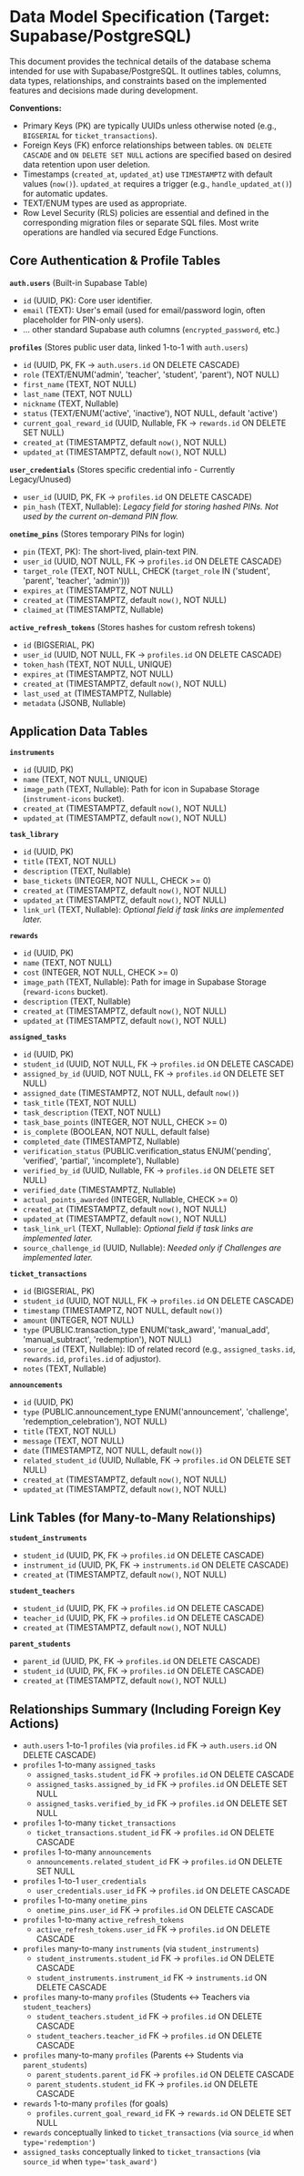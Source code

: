 # Data Model Specification (Target: Supabase/PostgreSQL)

This document provides the technical details of the database schema intended for use with Supabase/PostgreSQL. It outlines tables, columns, data types, relationships, and constraints based on the implemented features and decisions made during development.

**Conventions:**

- Primary Keys (PK) are typically UUIDs unless otherwise noted (e.g., `BIGSERIAL` for `ticket_transactions`).
- Foreign Keys (FK) enforce relationships between tables. `ON DELETE CASCADE` and `ON DELETE SET NULL` actions are specified based on desired data retention upon user deletion.
- Timestamps (`created_at`, `updated_at`) use `TIMESTAMPTZ` with default values (`now()`). `updated_at` requires a trigger (e.g., `handle_updated_at()`) for automatic updates.
- TEXT/ENUM types are used as appropriate.
- Row Level Security (RLS) policies are essential and defined in the corresponding migration files or separate SQL files. Most write operations are handled via secured Edge Functions.

## Core Authentication & Profile Tables

**`auth.users`** (Built-in Supabase Table)

- `id` (UUID, PK): Core user identifier.
- `email` (TEXT): User's email (used for email/password login, often placeholder for PIN-only users).
- ... other standard Supabase auth columns (`encrypted_password`, etc.)

**`profiles`** (Stores public user data, linked 1-to-1 with `auth.users`)

- `id` (UUID, PK, FK -> `auth.users.id` ON DELETE CASCADE)
- `role` (TEXT/ENUM('admin', 'teacher', 'student', 'parent'), NOT NULL)
- `first_name` (TEXT, NOT NULL)
- `last_name` (TEXT, NOT NULL)
- `nickname` (TEXT, Nullable)
- `status` (TEXT/ENUM('active', 'inactive'), NOT NULL, default 'active')
- `current_goal_reward_id` (UUID, Nullable, FK -> `rewards.id` ON DELETE SET NULL)
- `created_at` (TIMESTAMPTZ, default `now()`, NOT NULL)
- `updated_at` (TIMESTAMPTZ, default `now()`, NOT NULL)

**`user_credentials`** (Stores specific credential info - Currently Legacy/Unused)

- `user_id` (UUID, PK, FK -> `profiles.id` ON DELETE CASCADE)
- `pin_hash` (TEXT, Nullable): _Legacy field for storing hashed PINs. Not used by the current on-demand PIN flow._

**`onetime_pins`** (Stores temporary PINs for login)

- `pin` (TEXT, PK): The short-lived, plain-text PIN.
- `user_id` (UUID, NOT NULL, FK -> `profiles.id` ON DELETE CASCADE)
- `target_role` (TEXT, NOT NULL, CHECK (`target_role` IN ('student', 'parent', 'teacher', 'admin')))
- `expires_at` (TIMESTAMPTZ, NOT NULL)
- `created_at` (TIMESTAMPTZ, default `now()`, NOT NULL)
- `claimed_at` (TIMESTAMPTZ, Nullable)

**`active_refresh_tokens`** (Stores hashes for custom refresh tokens)

- `id` (BIGSERIAL, PK)
- `user_id` (UUID, NOT NULL, FK -> `profiles.id` ON DELETE CASCADE)
- `token_hash` (TEXT, NOT NULL, UNIQUE)
- `expires_at` (TIMESTAMPTZ, NOT NULL)
- `created_at` (TIMESTAMPTZ, default `now()`, NOT NULL)
- `last_used_at` (TIMESTAMPTZ, Nullable)
- `metadata` (JSONB, Nullable)

## Application Data Tables

**`instruments`**

- `id` (UUID, PK)
- `name` (TEXT, NOT NULL, UNIQUE)
- `image_path` (TEXT, Nullable): Path for icon in Supabase Storage (`instrument-icons` bucket).
- `created_at` (TIMESTAMPTZ, default `now()`, NOT NULL)
- `updated_at` (TIMESTAMPTZ, default `now()`, NOT NULL)

**`task_library`**

- `id` (UUID, PK)
- `title` (TEXT, NOT NULL)
- `description` (TEXT, Nullable)
- `base_tickets` (INTEGER, NOT NULL, CHECK >= 0)
- `created_at` (TIMESTAMPTZ, default `now()`, NOT NULL)
- `updated_at` (TIMESTAMPTZ, default `now()`, NOT NULL)
- `link_url` (TEXT, Nullable): _Optional field if task links are implemented later._

**`rewards`**

- `id` (UUID, PK)
- `name` (TEXT, NOT NULL)
- `cost` (INTEGER, NOT NULL, CHECK >= 0)
- `image_path` (TEXT, Nullable): Path for image in Supabase Storage (`reward-icons` bucket).
- `description` (TEXT, Nullable)
- `created_at` (TIMESTAMPTZ, default `now()`, NOT NULL)
- `updated_at` (TIMESTAMPTZ, default `now()`, NOT NULL)

**`assigned_tasks`**

- `id` (UUID, PK)
- `student_id` (UUID, NOT NULL, FK -> `profiles.id` ON DELETE CASCADE)
- `assigned_by_id` (UUID, NOT NULL, FK -> `profiles.id` ON DELETE SET NULL)
- `assigned_date` (TIMESTAMPTZ, NOT NULL, default `now()`)
- `task_title` (TEXT, NOT NULL)
- `task_description` (TEXT, NOT NULL)
- `task_base_points` (INTEGER, NOT NULL, CHECK >= 0)
- `is_complete` (BOOLEAN, NOT NULL, default false)
- `completed_date` (TIMESTAMPTZ, Nullable)
- `verification_status` (PUBLIC.verification_status ENUM('pending', 'verified', 'partial', 'incomplete'), Nullable)
- `verified_by_id` (UUID, Nullable, FK -> `profiles.id` ON DELETE SET NULL)
- `verified_date` (TIMESTAMPTZ, Nullable)
- `actual_points_awarded` (INTEGER, Nullable, CHECK >= 0)
- `created_at` (TIMESTAMPTZ, default `now()`, NOT NULL)
- `updated_at` (TIMESTAMPTZ, default `now()`, NOT NULL)
- `task_link_url` (TEXT, Nullable): _Optional field if task links are implemented later._
- `source_challenge_id` (UUID, Nullable): _Needed only if Challenges are implemented later._

**`ticket_transactions`**

- `id` (BIGSERIAL, PK)
- `student_id` (UUID, NOT NULL, FK -> `profiles.id` ON DELETE CASCADE)
- `timestamp` (TIMESTAMPTZ, NOT NULL, default `now()`)
- `amount` (INTEGER, NOT NULL)
- `type` (PUBLIC.transaction_type ENUM('task_award', 'manual_add', 'manual_subtract', 'redemption'), NOT NULL)
- `source_id` (TEXT, Nullable): ID of related record (e.g., `assigned_tasks.id`, `rewards.id`, `profiles.id` of adjustor).
- `notes` (TEXT, Nullable)

**`announcements`**

- `id` (UUID, PK)
- `type` (PUBLIC.announcement_type ENUM('announcement', 'challenge', 'redemption_celebration'), NOT NULL)
- `title` (TEXT, NOT NULL)
- `message` (TEXT, NOT NULL)
- `date` (TIMESTAMPTZ, NOT NULL, default `now()`)
- `related_student_id` (UUID, Nullable, FK -> `profiles.id` ON DELETE SET NULL)
- `created_at` (TIMESTAMPTZ, default `now()`, NOT NULL)
- `updated_at` (TIMESTAMPTZ, default `now()`, NOT NULL)

## Link Tables (for Many-to-Many Relationships)

**`student_instruments`**

- `student_id` (UUID, PK, FK -> `profiles.id` ON DELETE CASCADE)
- `instrument_id` (UUID, PK, FK -> `instruments.id` ON DELETE CASCADE)
- `created_at` (TIMESTAMPTZ, default `now()`, NOT NULL)

**`student_teachers`**

- `student_id` (UUID, PK, FK -> `profiles.id` ON DELETE CASCADE)
- `teacher_id` (UUID, PK, FK -> `profiles.id` ON DELETE CASCADE)
- `created_at` (TIMESTAMPTZ, default `now()`, NOT NULL)

**`parent_students`**

- `parent_id` (UUID, PK, FK -> `profiles.id` ON DELETE CASCADE)
- `student_id` (UUID, PK, FK -> `profiles.id` ON DELETE CASCADE)
- `created_at` (TIMESTAMPTZ, default `now()`, NOT NULL)

## Relationships Summary (Including Foreign Key Actions)

- `auth.users` 1-to-1 `profiles` (via `profiles.id` FK -> `auth.users.id` ON DELETE CASCADE)
- `profiles` 1-to-many `assigned_tasks`
    - `assigned_tasks.student_id` FK -> `profiles.id` ON DELETE CASCADE
    - `assigned_tasks.assigned_by_id` FK -> `profiles.id` ON DELETE SET NULL
    - `assigned_tasks.verified_by_id` FK -> `profiles.id` ON DELETE SET NULL
- `profiles` 1-to-many `ticket_transactions`
    - `ticket_transactions.student_id` FK -> `profiles.id` ON DELETE CASCADE
- `profiles` 1-to-many `announcements`
    - `announcements.related_student_id` FK -> `profiles.id` ON DELETE SET NULL
- `profiles` 1-to-1 `user_credentials`
    - `user_credentials.user_id` FK -> `profiles.id` ON DELETE CASCADE
- `profiles` 1-to-many `onetime_pins`
    - `onetime_pins.user_id` FK -> `profiles.id` ON DELETE CASCADE
- `profiles` 1-to-many `active_refresh_tokens`
    - `active_refresh_tokens.user_id` FK -> `profiles.id` ON DELETE CASCADE
- `profiles` many-to-many `instruments` (via `student_instruments`)
    - `student_instruments.student_id` FK -> `profiles.id` ON DELETE CASCADE
    - `student_instruments.instrument_id` FK -> `instruments.id` ON DELETE CASCADE
- `profiles` many-to-many `profiles` (Students <-> Teachers via `student_teachers`)
    - `student_teachers.student_id` FK -> `profiles.id` ON DELETE CASCADE
    - `student_teachers.teacher_id` FK -> `profiles.id` ON DELETE CASCADE
- `profiles` many-to-many `profiles` (Parents <-> Students via `parent_students`)
    - `parent_students.parent_id` FK -> `profiles.id` ON DELETE CASCADE
    - `parent_students.student_id` FK -> `profiles.id` ON DELETE CASCADE
- `rewards` 1-to-many `profiles` (for goals)
    - `profiles.current_goal_reward_id` FK -> `rewards.id` ON DELETE SET NULL
- `rewards` conceptually linked to `ticket_transactions` (via `source_id` when `type='redemption'`)
- `assigned_tasks` conceptually linked to `ticket_transactions` (via `source_id` when `type='task_award'`)
